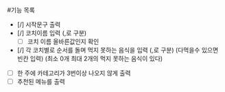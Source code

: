 #기능 목록

- [/] 시작문구 출력
- [/] 코치이름 입력 (,로 구분)
  - [ ] 코치 이름 올바른값인지 확인
- [/] 각 코치별로 순서를 돌며 먹지 못하는 음식을 입력
  (,로 구분) (다먹을수 있으면 빈칸 입력) (최소 0개 최대 2개의 먹지 못하는 음식이 있다)
- [ ] 한 주에 카테고리가 3번이상 나오지 않게 출력
- [ ] 추천된 메뉴를 출력
